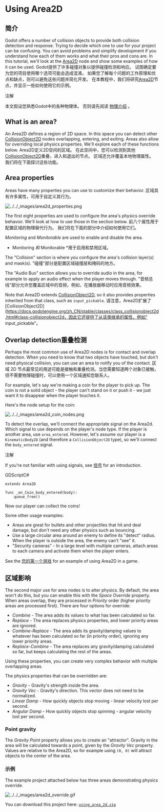 # Using Area2D

## 简介

Godot offers a number of collision objects to provide both collision detection and response. Trying to decide which one to use for your project can be confusing. You can avoid problems and simplify development if you understand how each of them works and what their pros and cons are. In this tutorial, we'll look at the [Area2D](https://docs.godotengine.org/zh_CN/stable/classes/class_area2d.html#class-area2d) node and show some examples of how it can be used.
Godot提供了许多碰撞对象以提供碰撞检测和响应。 试图确定要为您的项目使用哪个选项可能会造成混淆。 如果您了解每个问题的工作原理和优点和缺点，则可以避免这些问题并简化开发。 在本教程中，我们将研究[Area2D](https://docs.godotengine.org/zh_CN/stable/classes/class_area2d.html#class-area2d)节点，并显示一些如何使用它的示例。

注解

本文假设您熟悉Godot中的各种物理体。 否则请先阅读 [物理介绍](https://docs.godotengine.org/zh_CN/stable/tutorials/physics/physics_introduction.html#doc-physics-introduction) 。

## What is an area?

An Area2D defines a region of 2D space. In this space you can detect other [CollisionObject2D](https://docs.godotengine.org/zh_CN/stable/classes/class_collisionobject2d.html#class-collisionobject2d) nodes overlapping, entering, and exiting. Areas also allow for overriding local physics properties. We'll explore each of these functions below.
Area2D定义2D空间的区域。 在此空间中，您可以检测到其他[CollisionObject2D](https://docs.godotengine.org/zh_CN/stable/classes/class_collisionobject2d.html#class-collisionobject2d)重叠，进入和退出的节点。 区域还允许覆盖本地物理属性。 我们将在下面探讨这些功能。

## Area properties

Areas have many properties you can use to customize their behavior.
区域具有许多属性，可用于自定义其行为。

![../../_images/area2d_properties.png](https://docs.godotengine.org/zh_CN/stable/_images/area2d_properties.png)

The first eight properties are used to configure the area's physics override behavior. We'll look at how to use those in the section below.
前八个属性用于配置区域的物理替代行为。 我们将在下面的部分中介绍如何使用它们。

*Monitoring* and *Monitorable* are used to enable and disable the area.

* Monitoring *和* Monitorable *用于启用和禁用区域。

The "Collision" section is where you configure the area's collision layer(s) and mask(s).
"碰撞"部分是配置区域碰撞层和掩码的地方。

The "Audio Bus" section allows you to override audio in the area, for example to apply an audio effect when the player moves through.
"音频总线"部分允许您覆盖区域中的音频，例如，在播放器移动时应用音频效果。

Note that Area2D extends [CollisionObject2D](https://docs.godotengine.org/zh_CN/stable/classes/class_collisionobject2d.html#class-collisionobject2d), so it also provides properties inherited from that class, such as `input_pickable`.
请注意，Area2D扩展了[CollisionObject2D](https://docs.godotengine.org/zh_CN/stable/classes/class_collisionobject2d.html#class-collisionobject2d，因此它还提供了从该类继承的属性，例如“ input_pickable”。

## Overlap detection重叠检测

Perhaps the most common use of Area2D nodes is for contact and overlap detection. When you need to know that two objects have touched, but don't need physical collision, you can use an area to notify you of the contact.
区域 2D 节点最常见的用途可能是接触和重叠检测。当您需要知道两个对象已接触，但不需要物理碰撞时，可以使用一个区域通知您联系人。

For example, let's say we're making a coin for the player to pick up. The coin is not a solid object - the player can't stand on it or push it - we just want it to disappear when the player touches it.

Here's the node setup for the coin:

![../../_images/area2d_coin_nodes.png](https://docs.godotengine.org/zh_CN/stable/_images/area2d_coin_nodes.png)

To detect the overlap, we'll connect the appropriate signal on the Area2d. Which signal to use depends on the player's node type. If the player is another area, use `area_entered`. However, let's assume our player is a `KinematicBody2D` (and therefore a `CollisionObject2D` type), so we'll connect the `body_entered` signal.

注解

If you're not familiar with using signals, see [信号](https://docs.godotengine.org/zh_CN/stable/getting_started/step_by_step/signals.html#doc-signals) for an introduction.

GDScriptC#

```
extends Area2D

func _on_Coin_body_entered(body):
    queue_free()
```

Now our player can collect the coins!

Some other usage examples:

- Areas are great for bullets and other projectiles that hit and deal damage, but don't need any other physics such as bouncing.
- Use a large circular area around an enemy to define its "detect" radius. When the player is outside the area, the enemy can't "see" it.
- "Security cameras" - In a large level with multiple cameras, attach areas to each camera and activate them when the player enters.

See the [您的第一个游戏](https://docs.godotengine.org/zh_CN/stable/getting_started/step_by_step/your_first_game.html#doc-your-first-game) for an example of using Area2D in a game.

## 区域影响

The second major use for area nodes is to alter physics. By default, the area won't do this, but you can enable this with the *Space Override* property. When areas overlap, they are processed in *Priority* order (higher priority areas are processed first). There are four options for override:

- *Combine* - The area adds its values to what has been calculated so far.
- *Replace* - The area replaces physics properties, and lower priority areas are ignored.
- *Combine-Replace* - The area adds its gravity/damping values to whatever has been calculated so far (in priority order), ignoring any lower priority areas.
- *Replace-Combine* - The area replaces any gravity/damping calculated so far, but keeps calculating the rest of the areas.

Using these properties, you can create very complex behavior with multiple overlapping areas.

The physics properties that can be overridden are:

- *Gravity* - Gravity's strength inside the area.
- *Gravity Vec* - Gravity's direction. This vector does not need to be normalized.
- *Linear Damp* - How quickly objects stop moving - linear velocity lost per second.
- *Angular Damp* - How quickly objects stop spinning - angular velocity lost per second.

### Point gravity

The *Gravity Point* property allows you to create an "attractor". Gravity in the area will be calculated towards a point, given by the *Gravity Vec* property. Values are relative to the Area2D, so for example using `(0, 0)` will attract objects to the center of the area.

### 示例

The example project attached below has three areas demonstrating physics override.

![../../_images/area2d_override.gif](C:\Users\NYJ\WorkSpace\zwatch_web\source\_posts\Experience\godot\物理学\area2d_override.gif)

You can download this project here: [`using_area_2d.zip`](https://docs.godotengine.org/zh_CN/stable/_downloads/d5f00d07e5cfbadc0e58772a790d0da2/using_area_2d.zip)